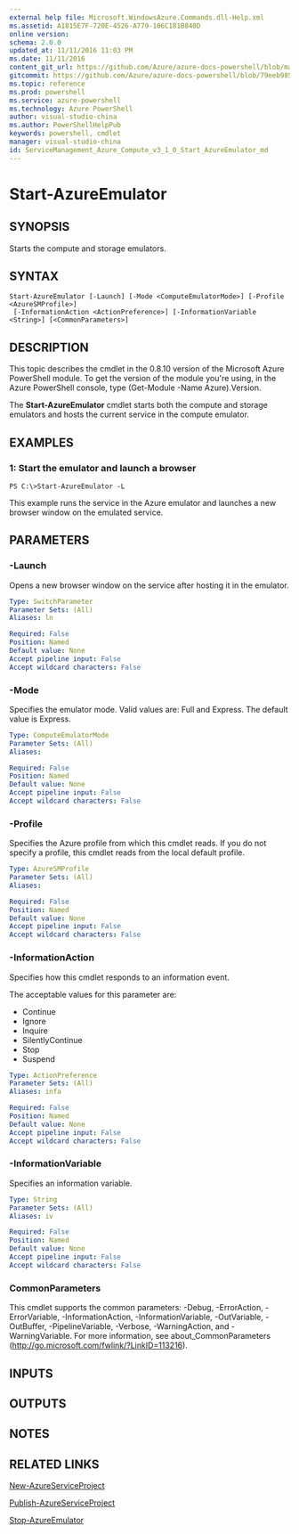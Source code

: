 ```yaml
---
external help file: Microsoft.WindowsAzure.Commands.dll-Help.xml
ms.assetid: A1815E7F-720E-4526-A779-106C181B840D
online version: 
schema: 2.0.0
updated_at: 11/11/2016 11:03 PM
ms.date: 11/11/2016
content_git_url: https://github.com/Azure/azure-docs-powershell/blob/master/azureps-cmdlets-docs/ServiceManagement/Azure.Compute/v3.1.0/Start-AzureEmulator.md
gitcommit: https://github.com/Azure/azure-docs-powershell/blob/79eeb985ea480979357fb4695832a0c3d29a48bf/azureps-cmdlets-docs/ServiceManagement/Azure.Compute/v3.1.0/Start-AzureEmulator.md
ms.topic: reference
ms.prod: powershell
ms.service: azure-powershell
ms.technology: Azure PowerShell
author: visual-studio-china
ms.author: PowerShellHelpPub
keywords: powershell, cmdlet
manager: visual-studio-china
id: ServiceManagement_Azure_Compute_v3_1_0_Start_AzureEmulator_md
---
```


# Start-AzureEmulator

## SYNOPSIS
Starts the compute and storage emulators.

## SYNTAX

```
Start-AzureEmulator [-Launch] [-Mode <ComputeEmulatorMode>] [-Profile <AzureSMProfile>]
 [-InformationAction <ActionPreference>] [-InformationVariable <String>] [<CommonParameters>]
```

## DESCRIPTION
This topic describes the cmdlet in the 0.8.10 version of the Microsoft Azure PowerShell module.
To get the version of the module you're using, in the Azure PowerShell console, type (Get-Module -Name Azure).Version.

The **Start-AzureEmulator** cmdlet starts both the compute and storage emulators and hosts the current service in the compute emulator.

## EXAMPLES

### 1: Start the emulator and launch a browser
```
PS C:\>Start-AzureEmulator -L
```

This example runs the service in the Azure emulator and launches a new browser window on the emulated service.

## PARAMETERS

### -Launch
Opens a new browser window on the service after hosting it in the emulator.

```yaml
Type: SwitchParameter
Parameter Sets: (All)
Aliases: ln

Required: False
Position: Named
Default value: None
Accept pipeline input: False
Accept wildcard characters: False
```

### -Mode
Specifies the emulator mode.
Valid values are: Full and Express.
The default value is Express.

```yaml
Type: ComputeEmulatorMode
Parameter Sets: (All)
Aliases: 

Required: False
Position: Named
Default value: None
Accept pipeline input: False
Accept wildcard characters: False
```

### -Profile
Specifies the Azure profile from which this cmdlet reads.
If you do not specify a profile, this cmdlet reads from the local default profile.

```yaml
Type: AzureSMProfile
Parameter Sets: (All)
Aliases: 

Required: False
Position: Named
Default value: None
Accept pipeline input: False
Accept wildcard characters: False
```

### -InformationAction
Specifies how this cmdlet responds to an information event.

The acceptable values for this parameter are:

- Continue
- Ignore
- Inquire
- SilentlyContinue
- Stop
- Suspend

```yaml
Type: ActionPreference
Parameter Sets: (All)
Aliases: infa

Required: False
Position: Named
Default value: None
Accept pipeline input: False
Accept wildcard characters: False
```

### -InformationVariable
Specifies an information variable.

```yaml
Type: String
Parameter Sets: (All)
Aliases: iv

Required: False
Position: Named
Default value: None
Accept pipeline input: False
Accept wildcard characters: False
```

### CommonParameters
This cmdlet supports the common parameters: -Debug, -ErrorAction, -ErrorVariable, -InformationAction, -InformationVariable, -OutVariable, -OutBuffer, -PipelineVariable, -Verbose, -WarningAction, and -WarningVariable. For more information, see about_CommonParameters (http://go.microsoft.com/fwlink/?LinkID=113216).

## INPUTS

## OUTPUTS

## NOTES

## RELATED LINKS

[New-AzureServiceProject](xref:ServiceManagement/Azure.Compute/v3.1.0/New-AzureServiceProject.md)

[Publish-AzureServiceProject](xref:ServiceManagement/Azure.Compute/v3.1.0/Publish-AzureServiceProject.md)

[Stop-AzureEmulator](xref:ServiceManagement/Azure.Compute/v3.1.0/Stop-AzureEmulator.md)


